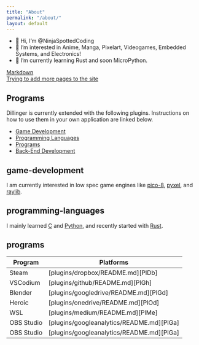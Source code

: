 ```yaml
---
title: "About"
permalink: "/about/"
layout: default
---
```



- 👋 Hi, I’m @NinjaSpottedCoding
- 👀 I’m interested in Anime, Manga, Pixelart, Videogames, Embedded Systems, and Electronics!
- 🌱 I’m currently learning Rust and soon MicroPython.

[Markdown](/markdown/readme.md)  
[Trying to add more pages to the site](https://docs.github.com/pt/pages/setting-up-a-github-pages-site-with-jekyll/adding-content-to-your-github-pages-site-using-jekyll#adding-a-new-page-to-your-site)
## Programs

Dillinger is currently extended with the following plugins.
Instructions on how to use them in your own application are linked below.

- [Game Development](#game-development)
- [Programming Languages](#programming-languages)
- [Programs](#programs)
- [Back-End Development](#back-end-development)

## game-development
I am currently interested in low spec game engines like [pico-8](https://www.lexaloffle.com/dl/docs/pico-8_manual.html), [pyxel](https://github.com/kitao/pyxel), and [raylib](https://github.com/raysan5/raylib).

## programming-languages
I mainly learned [C](https://www.learn-c.org/) and [Python](https://www.python.org/), and recently started with [Rust](https://www.rust-lang.org/).

## programs

| Program | Platforms |
| ------ | ------ |
| Steam | [plugins/dropbox/README.md][PlDb] |
| VSCodium | [plugins/github/README.md][PlGh] |
| Blender | [plugins/googledrive/README.md][PlGd] |
| Heroic | [plugins/onedrive/README.md][PlOd] |
| WSL | [plugins/medium/README.md][PlMe] |
| OBS Studio | [plugins/googleanalytics/README.md][PlGa] |
| OBS Studio | [plugins/googleanalytics/README.md][PlGa] |
